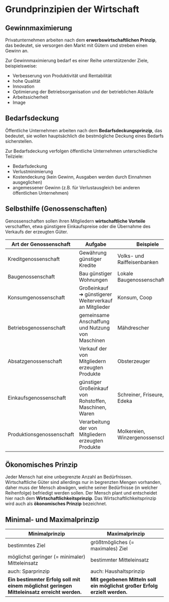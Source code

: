 # Grundprinzipien der Wirtschaft 

## Gewinnmaximierung 

Privatunternehmen arbeiten nach dem **erwerbswirtschaftlichen Prinzip**, das bedeutet, sie versorgen den Markt mit Gütern und streben einen Gewinn an.  

Zur Gewinnmaximierung bedarf es einer Reihe unterstützender Ziele, beispielsweise:

- Verbesserung von Produktivität und Rentabilität
- hohe Qualität
- Innovation
- Optimierung der Betriebsorganisation und der betrieblichen Abläufe
- Arbeitssicherheit
- Image



## Bedarfsdeckung 

Öffentliche Unternehmen arbeiten nach dem **Bedarfsdeckungsprinzip**, das bedeutet, sie wollen hauptsächlich die bestmögliche Deckung eines Bedarfs sicherstellen.  

Zur Bedarfsdeckung verfolgen öffentliche Unternehmen unterschiedliche Teilziele:

- Bedarfsdeckung
- Verlustminimierung
- Kostendeckung (kein Gewinn, Ausgaben werden durch Einnahmen ausgeglichen)
- angemessener Gewinn (z.B. für Verlustausgleich bei anderen öffentlichen Unternehmen)



## Selbsthilfe (Genossenschaften)

Genossenschaften sollen ihren Mitgliedern **wirtschaftliche Vorteile** verschaffen, etwa günstigere Einkaufspreise oder die Übernahme des Verkaufs der erzeugten Güter.

| Art der Genossenschaft    | Aufgabe                                                      | Beispiele                          |
| ------------------------- | ------------------------------------------------------------ | ---------------------------------- |
| Kreditgenossenschaft      | Gewährung günstiger Kredite                                  | Volks- und Raiffeisenbanken        |
| Baugenossenschaft         | Bau günstiger Wohnungen                                      | Lokale Baugenossenschaften         |
| Konsumgenossenschaft      | Großeinkauf &#10132; günstigerer Weiterverkauf an Mitglieder | Konsum, Coop                       |
| Betriebsgenossenschaft    | gemeinsame Anschaffung und Nutzung von Maschinen             | Mähdrescher                        |
| Absatzgenossenschaft      | Verkauf der von Mitgliedern erzeugten Produkte               | Obsterzeuger                       |
| Einkaufsgenossenschaft    | günstiger Großeinkauf von Rohstoffen, Maschinen, Waren       | Schreiner, Friseure, Edeka         |
| Produktionsgenossenschaft | Verarbeitung der von Mitgliedern erzeugten Produkte          | Molkereien, Winzergenossenschaften |



## Ökonomisches Prinzip 

Jeder Mensch hat eine unbegrenzte Anzahl an Bedürfnissen. Wirtschaftliche Güter sind allerdings nur in begrenzten Mengen vorhanden, daher muss der Mensch abwägen, welche seiner Bedürfnisse (in welcher Reihenfolge) befriedigt werden sollen. Der Mensch plant und entscheidet hier nach dem **Wirtschaftlichkeitsprinzip**. Das Wirtschaftlichkeitsprinzip wird auch als **ökonomisches Prinzip** bezeichnet.



## Minimal- und Maximalprinzip 

| Minimalprinzip                                               | Maximalprinzip                                               |
| ------------------------------------------------------------ | ------------------------------------------------------------ |
| bestimmtes Ziel                                              | größtmögliches (= maximales) Ziel                            |
| möglichst geringer (= minimaler) Mitteleinsatz               | bestimmter Mitteleinsatz                                     |
| auch: Sparprinzip                                            | auch: Haushaltsprinzip                                       |
| **Ein bestimmter Erfolg soll mit einem möglichst geringen Mitteleinsatz erreicht werden.** | **Mit gegebenen Mitteln soll ein möglichst großer Erfolg erzielt werden.** |